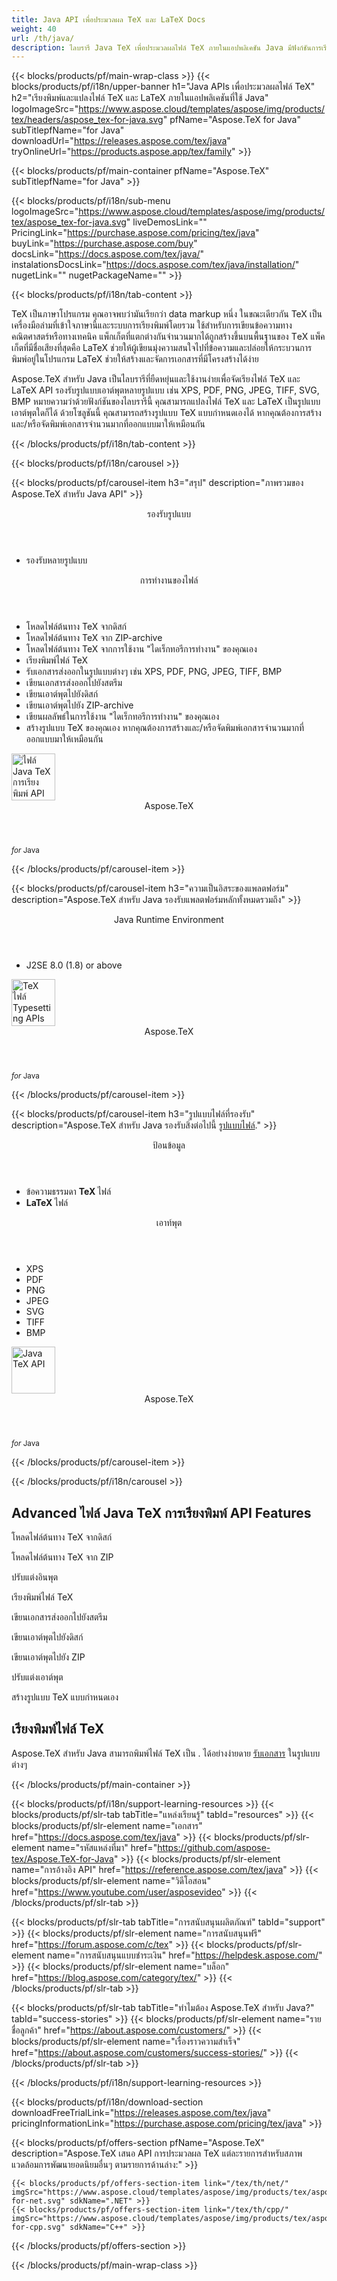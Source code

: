 ```yaml
---
title: Java API เพื่อประมวลผล TeX และ LaTeX Docs
weight: 40
url: /th/java/ 
description: ไลบรารี Java TeX เพื่อประมวลผลไฟล์ TeX ภายในแอปพลิเคชัน Java มีฟังก์ชันการเรียงพิมพ์และการแปลง TeX เป็น PDf, SVG, XPS และรูปแบบอื่นๆ
---
```


{{< blocks/products/pf/main-wrap-class >}}
{{< blocks/products/pf/i18n/upper-banner h1="Java APIs เพื่อประมวลผลไฟล์ TeX" h2="เรียงพิมพ์และแปลงไฟล์ TeX และ LaTeX ภายในแอปพลิเคชันที่ใช้ Java" logoImageSrc="https://www.aspose.cloud/templates/aspose/img/products/tex/headers/aspose_tex-for-java.svg" pfName="Aspose.TeX for Java" subTitlepfName="for Java" downloadUrl="https://releases.aspose.com/tex/java" tryOnlineUrl="https://products.aspose.app/tex/family" >}}

{{< blocks/products/pf/main-container pfName="Aspose.TeX" subTitlepfName="for Java" >}}

{{< blocks/products/pf/i18n/sub-menu logoImageSrc="https://www.aspose.cloud/templates/aspose/img/products/tex/aspose_tex-for-java.svg" liveDemosLink="" PricingLink="https://purchase.aspose.com/pricing/tex/java" buyLink="https://purchase.aspose.com/buy" docsLink="https://docs.aspose.com/tex/java/" instalationsDocsLink="https://docs.aspose.com/tex/java/installation/" nugetLink="" nugetPackageName="" >}}

{{< blocks/products/pf/i18n/tab-content >}}
<p>
TeX เป็นภาษาโปรแกรม คุณอาจพบว่ามันเรียกว่า data markup หนึ่ง ในขณะเดียวกัน TeX เป็นเครื่องมือล่ามที่เข้าใจภาษานี้และระบบการเรียงพิมพ์โดยรวม
ใช้สำหรับการเขียนข้อความทางคณิตศาสตร์หรือทางเทคนิค แพ็กเก็ตที่แตกต่างกันจำนวนมากได้ถูกสร้างขึ้นบนพื้นฐานของ ΤeΧ แพ็คเก็ตที่มีชื่อเสียงที่สุดคือ LaTeX ช่วยให้ผู้เขียนมุ่งความสนใจไปที่ข้อความและปล่อยให้กระบวนการพิมพ์อยู่ในโปรแกรม LaTeX ช่วยให้สร้างและจัดการเอกสารที่มีโครงสร้างได้ง่าย
</p>
<p>
Aspose.TeX สำหรับ Java เป็นไลบรารีที่ยืดหยุ่นและใช้งานง่ายเพื่อจัดเรียงไฟล์ TeX และ LaTeX API รองรับรูปแบบเอาต์พุตหลายรูปแบบ เช่น XPS, PDF, PNG, JPEG, TIFF, SVG, BMP หมายความว่าด้วยฟังก์ชันของไลบรารีนี้ คุณสามารถแปลงไฟล์ TeX และ LaTeX เป็นรูปแบบเอาต์พุตใดก็ได้ ด้วยโซลูชันนี้ คุณสามารถสร้างรูปแบบ TeX แบบกำหนดเองได้ หากคุณต้องการสร้างและ/หรือจัดพิมพ์เอกสารจำนวนมากที่ออกแบบมาให้เหมือนกัน 
</p>

{{< /blocks/products/pf/i18n/tab-content >}}

<!--Diagrams Start-->
{{< blocks/products/pf/i18n/carousel >}}

{{< blocks/products/pf/carousel-item h3="สรุป" description="ภาพรวมของ Aspose.TeX สำหรับ Java API" >}}
<div class="diagram1 d1-java">
 <div class="d1-row">
  <div class="d1-col d1-left">
   <header>
    <i class="fa fa-bars">
    </i>
    รองรับรูปแบบ
   </header>
   <ul>
    <li>
     รองรับหลายรูปแบบ
    </li>
   </ul>
  </div>
  <!--/left-->
  <div class="d1-col d1-right">
   <header>
    <i class="fa fa-cogs">
    </i>
    การทำงานของไฟล์
   </header>
   <ul>
    <li>
     โหลดไฟล์ต้นทาง TeX จากดิสก์
    </li>
    <li>
     โหลดไฟล์ต้นทาง TeX จาก ZIP-archive
    </li>
    <li>
     โหลดไฟล์ต้นทาง TeX จากการใช้งาน "ไดเร็กทอรีการทำงาน" ของคุณเอง
    </li>
    <li>
     เรียงพิมพ์ไฟล์ TeX
    </li>
    <li>
     รับเอกสารส่งออกในรูปแบบต่างๆ เช่น XPS, PDF, PNG, JPEG, TIFF, BMP
    </li>
    <li>
     เขียนเอกสารส่งออกไปยังสตรีม
    </li>
    <li>
     เขียนเอาต์พุตไปยังดิสก์
    </li>
    <li>
     เขียนเอาต์พุตไปยัง ZIP-archive
    </li>
    <li>
     เขียนผลลัพธ์ในการใช้งาน "ไดเร็กทอรีการทำงาน" ของคุณเอง
    </li>
    <li>
     สร้างรูปแบบ TeX ของคุณเอง หากคุณต้องการสร้างและ/หรือจัดพิมพ์เอกสารจำนวนมากที่ออกแบบมาให้เหมือนกัน
    </li>
   </ul>
  </div>
  <!--/right-->
 </div>
 <!--/row-->
 <div class="d1-logo">
  <img width="70" height="75" alt="ไฟล์ Java TeX การเรียงพิมพ์ API" src="https://www.aspose.cloud/templates/aspose/img/products/tex/aspose_tex-for-java.svg"/>
  <header>
   Aspose.TeX
  </header>
  <footer>
   <small>
    <em>
     for
    </em>
    Java
   </small>
  </footer>
 </div>
 <!--/logo-->
</div>

{{< /blocks/products/pf/carousel-item >}}

{{< blocks/products/pf/carousel-item h3="ความเป็นอิสระของแพลตฟอร์ม" description="Aspose.TeX สำหรับ Java รองรับแพลตฟอร์มหลักทั้งหมดรวมถึง" >}}
<div class="diagram1 d1-java">
 <div class="d1-row">
  <div class="d1-col d1-left">
   <!--<header><i class="fa fa-cubes"> </i>Mono</header>-->
  </div>
  <!--/left-->
  <div class="d1-col d1-right">
   <header>
    <i class="fa fa-cubes">
    </i>
    Java Runtime Environment
   </header>
   <ul>
    <li>
     J2SE 8.0 (1.8) or above
    </li>
   </ul>
  </div>
  <!--/right-->
 </div>
 <!--/row-->
 <div class="d1-logo">
  <img width="70" height="75" alt="TeX ไฟล์ Typesetting APIs" src="https://www.aspose.cloud/templates/aspose/img/products/tex/aspose_tex-for-java.svg"/>
  <header>
   Aspose.TeX
  </header>
  <footer>
   <small>
    <em>
     for
    </em>
    Java
   </small>
  </footer>
 </div>
 <!--/logo-->
</div>

{{< /blocks/products/pf/carousel-item >}}

{{< blocks/products/pf/carousel-item h3="รูปแบบไฟล์ที่รองรับ" description="Aspose.TeX สำหรับ Java รองรับสิ่งต่อไปนี้ [รูปแบบไฟล์](https://docs.aspose.com/tex/java/supported-file-formats/)." >}}
<div class="diagram1 d2 d1-java">
 <div class="d1-row">
  <div class="d1-col d1-left">
   <header>
    <i class="fa fa-long-arrow-up">
    </i>
    ป้อนข้อมูล
   </header>
   <ul>
    <li>
     ข้อความธรรมดา
     <strong>
      TeX
     </strong>
     ไฟล์
    </li>
    <li>
     <strong>
      LaTeX
     </strong>
     ไฟล์
    </li>
   </ul>
  </div>
  <!--/left-->
  <div class="d1-col d1-right">
   <header>
    <i class="fa fa-long-arrow-down">
    </i>
    เอาท์พุต
   </header>
   <ul>
    <li>
     XPS
    </li>
    <li>
     PDF
    </li>
    <li>
     PNG
    </li>
    <li>
     JPEG
    </li>
    <li>
     SVG
    </li>
    <li>
     TIFF
    </li>
    <li>
     BMP
    </li>
   </ul>
  </div>
  <!--/right-->
 </div>
 <!--/row-->
 <div class="d1-logo">
  <img width="70" height="75" alt="Java TeX API" src="https://www.aspose.cloud/templates/aspose/img/products/tex/aspose_tex-for-java.svg"/>
  <header>
   Aspose.TeX
  </header>
  <footer>
   <small>
    <em>
     for
    </em>
    Java
   </small>
  </footer>
 </div>
 <!--/logo-->
</div>

{{< /blocks/products/pf/carousel-item >}}

{{< /blocks/products/pf/i18n/carousel >}}
<!--Diagrams End-->

<!--Feature-section Start-->
<div class="container-fluid features-section bg-gray singleproduct">
 <a class="anchor" id="features" name="features">
 </a>
 <div class="row">
  <div class="container">
   <h2 class="h2title">
    Advanced ไฟล์ Java TeX การเรียงพิมพ์ API Features
   </h2>
   <p>
   </p>
   <div class="col-lg-4">
    <em class="fa fa-upload ico-blue fa-2x col-lg-2">
    </em>
    <p class="col-lg-10">
     โหลดไฟล์ต้นทาง TeX จากดิสก์
    </p>
   </div>
   <div class="col-lg-4">
    <em class="fa fa-repeat ico-blue fa-2x col-lg-2">
    </em>
    <p class="col-lg-10">
     โหลดไฟล์ต้นทาง TeX จาก ZIP
    </p>
   </div>
   <div class="col-lg-4">
    <em class="fa fa-cogs ico-blue fa-2x col-lg-2">
    </em>
    <p class="col-lg-10">
     ปรับแต่งอินพุต
    </p>
   </div>
   <div class="col-lg-4">
    <em class="fa fa-pencil-square-o ico-blue fa-2x col-lg-2">
    </em>
    <p class="col-lg-10">
     เรียงพิมพ์ไฟล์ TeX
    </p>
   </div>
   <div class="col-lg-4">
    <em class="fa fa-floppy-o ico-blue fa-2x col-lg-2">
    </em>
    <p class="col-lg-10">
     เขียนเอกสารส่งออกไปยังสตรีม
    </p>
   </div>
   <div class="col-lg-4">
    <em class="fa fa-floppy-o ico-blue fa-2x col-lg-2">
    </em>
    <p class="col-lg-10">
     เขียนเอาต์พุตไปยังดิสก์
    </p>
   </div>
   <div class="col-lg-4">
    <em class="fa fa-floppy-o ico-blue fa-2x col-lg-2">
    </em>
    <p class="col-lg-10">
     เขียนเอาต์พุตไปยัง ZIP
    </p>
   </div>
   <div class="col-lg-4">
    <em class="fa fa-cogs ico-blue fa-2x col-lg-2">
    </em>
    <p class="col-lg-10">
     ปรับแต่งเอาต์พุต
    </p>
   </div>
   <div class="col-lg-4">
    <em class="fa fa-cogs ico-blue fa-2x col-lg-2">
    </em>
    <p class="col-lg-10">
     สร้างรูปแบบ TeX แบบกำหนดเอง
    </p>
   </div>
   <div class="col-lg-12">
    <h2 class="h2title">
     เรียงพิมพ์ไฟล์ TeX
    </h2>
    <p>
     Aspose.TeX สำหรับ Java สามารถพิมพ์ไฟล์ TeX เป็น . ได้อย่างง่ายดาย <a href="/tex/java/conversion/">รับเอกสาร</a> ในรูปแบบต่างๆ
    </p>
   </div>
  </div>
 </div>
</div>
<!--Feature-section End-->

{{< /blocks/products/pf/main-container >}}


{{< blocks/products/pf/i18n/support-learning-resources >}}
{{< blocks/products/pf/slr-tab tabTitle="แหล่งเรียนรู้" tabId="resources" >}}
{{< blocks/products/pf/slr-element name="เอกสาร" href="https://docs.aspose.com/tex/java" >}}
{{< blocks/products/pf/slr-element name="รหัสแหล่งที่มา" href="https://github.com/aspose-tex/Aspose.TeX-for-Java" >}}
{{< blocks/products/pf/slr-element name="การอ้างอิง API" href="https://reference.aspose.com/tex/java" >}}
{{< blocks/products/pf/slr-element name="วิดีโอสอน" href="https://www.youtube.com/user/asposevideo" >}}
{{< /blocks/products/pf/slr-tab >}}

{{< blocks/products/pf/slr-tab tabTitle="การสนับสนุนผลิตภัณฑ์" tabId="support" >}}
{{< blocks/products/pf/slr-element name="การสนับสนุนฟรี" href="https://forum.aspose.com/c/tex" >}}
{{< blocks/products/pf/slr-element name="การสนับสนุนแบบชำระเงิน" href="https://helpdesk.aspose.com/" >}}
{{< blocks/products/pf/slr-element name="บล็อก" href="https://blog.aspose.com/category/tex/" >}}
{{< /blocks/products/pf/slr-tab >}}

{{< blocks/products/pf/slr-tab tabTitle="ทำไมต้อง Aspose.TeX สำหรับ Java?" tabId="success-stories" >}}
{{< blocks/products/pf/slr-element name="รายชื่อลูกค้า" href="https://about.aspose.com/customers/" >}}
{{< blocks/products/pf/slr-element name="เรื่องราวความสำเร็จ" href="https://about.aspose.com/customers/success-stories/" >}}
{{< /blocks/products/pf/slr-tab >}}

{{< /blocks/products/pf/i18n/support-learning-resources >}}

{{< blocks/products/pf/i18n/download-section downloadFreeTrialLink="https://releases.aspose.com/tex/java" pricingInformationLink="https://purchase.aspose.com/pricing/tex/java" >}}

{{< blocks/products/pf/offers-section pfName="Aspose.TeX" description="Aspose.TeX เสนอ API การประมวลผล TeX แต่ละรายการสำหรับสภาพแวดล้อมการพัฒนายอดนิยมอื่นๆ ตามรายการด้านล่าง:" >}}

    {{< blocks/products/pf/offers-section-item link="/tex/th/net/" imgSrc="https://www.aspose.cloud/templates/aspose/img/products/tex/aspose_tex-for-net.svg" sdkName=".NET" >}}
    {{< blocks/products/pf/offers-section-item link="/tex/th/cpp/" imgSrc="https://www.aspose.cloud/templates/aspose/img/products/tex/aspose_tex-for-cpp.svg" sdkName="C++" >}}

{{< /blocks/products/pf/offers-section >}}

{{< /blocks/products/pf/main-wrap-class >}}

